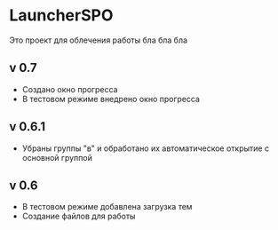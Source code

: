 # LauncherSPO
Это проект для облечения работы
бла бла бла

## v 0.7
- Создано окно прогресса
- В тестовом режиме внедрено окно прогресса

## v 0.6.1
- Убраны группы "в" и обработано их автоматическое открытие с основной группой

## v 0.6
- В тестовом режиме добавлена загрузка тем
- Создание файлов для работы
